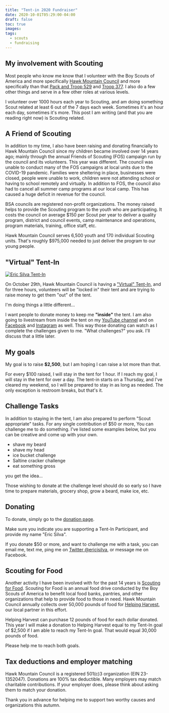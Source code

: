 ```yaml
---
title: "Tent-in 2020 Fundraiser"
date: 2020-10-01T05:29:00-04:00
draft: false
toc: true
images:
tags:
  - scouts
  - fundraising
---
```


## My involvement with Scouting

Most people who know me know that I volunteer with the Boy Scouts of America and more specifically [Hawk Mountain Council](https://hmc-bsa.org) and more specifically than that [Pack and Troop 529](https://529gibraltar.org) and [Troop 377](https://www.facebook.com/bsatroop377g). I also do a few other things and serve in a few other roles at various levels.

I volunteer over 1000 hours each year to Scouting, and am doing something Scout related at least 6 out of the 7 days each week. Sometimes it's an hour each day, sometimes it's more. This post I am writing (and that you are reading right now) is Scouting related.

## A Friend of Scouting

In addition to my time, I also have been raising and donating financially to Hawk Mountain Council since my children became involved over 14 years ago; mainly through the annual Friends of Scouting (FOS) campaign run by the council and its volunteers. This year was different. The council was unable to conduct many of the FOS campaigns at local units due to the COVID-19 pandemic. Families were sheltering in place, businesses were closed, people were unable to work, children were not attending school or having to school remotely and virtually. In addition to FOS, the council also had to cancel all summer camp programs at our local camp. This has caused a huge deficit in revenue for the council.

BSA councils are registered non-profit organizations. The money raised helps to provide the Scouting program to the youth who are participating. It costs the council on average $150 per Scout per year to deliver a quality program, district and council events, camp maintenance and operations, program materials, training, office staff, etc.

Hawk Mountain Council serves 6,500 youth and 170 individual Scouting units. That's roughly $975,000 needed to just deliver the program to our young people.

## "Virtual" Tent-In

[![Eric Silva Tent-In](/img/posts/Eric-Virtual-Tent-In-Facebook-Cover-720.png)](https://bit.ly/eric-tent-in)

On October 29th, Hawk Mountain Council is having a ["Virtual" Tent-In](https://hmc-bsa.org/virtual-tent-in), and for three hours, volunteers will be "locked in" their tent and are trying to raise money to get them "out" of the tent.

I'm doing things a little different...

I want people to donate money to keep me **"inside"** the tent. I am also going to livestream from inside the tent on my [YouTube channel](https://www.youtube.com/channel/UCRU2V3vwu0alLjl40gG5_tQ) and on [Facebook](https://www.facebook.com/airickswirld) and [Instagram](https://www.instagram.com/ericjsilva) as well. This way those donating can watch as I complete the challenges given to me. "What challenges?" you ask. I'll discuss that a little later.

## My goals

My goal is to raise **$2,500**, but I am hoping I can raise a lot more than that.

For every $100 raised, I will stay in the tent for 1 hour. If I reach my goal, I will stay in the tent for over a day. The tent-in starts on a Thursday, and I've cleared my weekend, so I will be prepared to stay in as long as needed. The only exception is restroom breaks, but that's it.

## Challenge Tasks

In addition to staying in the tent, I am also prepared to perform "Scout appropriate" tasks. For any single contribution of $50 or more, You can challenge me to do something. I've listed some examples below, but you can be creative and come up with your own.

* shave my beard
* shave my head
* ice bucket challenge
* Saltine cracker challenge
* eat something gross

you get the idea...

Those wishing to donate at the challenge level should do so early so I have time to prepare materials, grocery shop, grow a beard, make ice, etc.

## Donating

To donate, simply go to the [donation page](https://hawkmntforms.tentaroo.com/content/87287/Virtual-Tent-In-Pledge-Form).

Make sure you indicate you are supporting a Tent-In Participant, and provide my name "Eric Silva".

If you donate $50 or more, and want to challenge me with a task, you can email me, text me, ping me on [Twitter @ericjsilva](https://twitter.com/ericjsilva), or message me on Facebook.

## Scouting for Food

Another activity I have been involved with for the past 14 years is [Scouting for Food](https://hmc-bsa.org/scouting-for-food). Scouting for Food is an annual food drive conducted by the Boy Scouts of America to benefit local food banks, pantries, and other organizations that help to provide food to those in need. Hawk Mountain Council annually collects over 50,000 pounds of food for [Helping Harvest](https://helpingharvest.org), our local partner in this effort.

Helping Harvest can purchase 12 pounds of food for each dollar donated. This year I will make a donation to Helping Harvest equal to my Tent-In goal of $2,500 if I am able to reach my Tent-In goal. That would equal 30,000 pounds of food.

Please help me to reach both goals.

## Tax deductions and employer matching

Hawk Mountain Council is a registered 501\(c\)3 organization (EIN 23-1352047). Donations are 100% tax deductible. Many employers may match charitable contributions. If your employer does, please think about asking them to match your donation.

Thank you in advance for helping me to support two worthy causes and organizations this autumn.
